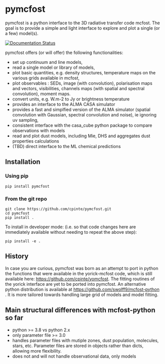 # pymcfost

pymcfost is a python interface to the 3D radiative transfer code mcfost. The goal is to provide a simple and light interface to explore and plot a single (or a few) model(s).

[![Documentation Status](https://readthedocs.org/projects/mcfost/badge/?version=latest)](https://mcfost.readthedocs.io/en/latest/)

pymcfost offers (or will offer) the following functionalities:

 - set up continuum and line models,
 - read a single model or library of models,
 - plot basic quantities, e.g. density structures, temperature maps on the various grids available in mcfost,
 - plot observables : SEDs, image (with convolution), polarisation maps and vectors, visibilities, channels maps (with spatial and spectral convolution), moment maps.
 - convert units, e.g. W.m-2 to Jy or brightness temperature
 - provides an interface to the ALMA CASA simulator
 - provides a fast and simplfied version of the ALMA simulator (spatial convolution with Gaussian, spectral convolution and noise), ie ignoring uv sampling,
 - consistent interface with the casa_cube python package to compare observations with models
 - read and plot dust models, including Mie, DHS and aggregates dust properties calculations
 - (TBD) direct interface to the ML chemical predictions

## Installation

### Using pip
```
pip install pymcfost
```

### From the git repo
```
git clone https://github.com/cpinte/pymcfost.git
cd pymcfost
pip install .
```

To install in developer mode: (i.e. so that code changes here are immediately available without needing to repeat the above step):

```
pip install -e .
```

## History

In case you are curious, pymcfost was born as an attempt to port in python the functions that were available in the yorick-mcfost code, which is still available here: https://github.com/cpinte/yomcfost.
The fitting routines of the yorick interface are yet to be ported into pymcfost.
An alternative python distribution is available at https://github.com/swolff9/mcfost-python . It is more tailored towards handling large grid of models and model fitting.

## Main structural differences with mcfost-python so far

- python >= 3.8 vs python 2.x
- only parameter file >= 3.0
- handles parameter files with mutiple zones, dust population, molecules, stars, etc. Parameter files are stored in objects rather than dicts, allowing more flexibility.
- does not and will not handle observational data, only models
